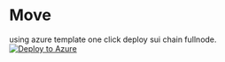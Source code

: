 # Move 
using azure template one click deploy sui chain fullnode. <br>
[![Deploy to Azure](https://aka.ms/deploytoazurebutton)](https://portal.azure.com/#create/Microsoft.Template/uri/https%3A%2F%2Fraw.githubusercontent.com%2F0xMSDN%2Fbuidl-moveimage%2Fmain%2FARM%2Ftemplate.json) 
